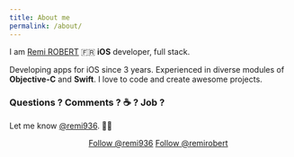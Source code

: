 ```yaml
---
title: About me
permalink: /about/
---
```


<p class="lead">I am <a href="http://github.com/remirobert">Remi ROBERT</a> 🇫🇷 <strong>iOS</strong> developer, full stack.</p>

Developing apps for iOS since 3 years. Experienced in diverse modules of **Objective-C** and **Swift**.
I love to code and create awesome projects.


### Questions ? Comments ? ☕️ ? Job ?
Let me know [@remi936](https://twitter.com/remi936).    👋😉

<style>.ig-b- { display: inline-block; }
.ig-b- img { visibility: hidden; }
.ig-b-:hover { background-position: 0 -60px; } .ig-b-:active { background-position: 0 -120px; }
.ig-b-v-24 { width: 137px; height: 24px; background: url(//badges.instagram.com/static/images/ig-badge-view-sprite-24.png) no-repeat 0 0; }
@media only screen and (-webkit-min-device-pixel-ratio: 2), only screen and (min--moz-device-pixel-ratio: 2), only screen and (-o-min-device-pixel-ratio: 2 / 1), only screen and (min-device-pixel-ratio: 2), only screen and (min-resolution: 192dpi), only screen and (min-resolution: 2dppx) {
.ig-b-v-24 { background-image: url(//badges.instagram.com/static/images/ig-badge-view-sprite-24@2x.png); background-size: 160px 178px; } }</style>
<a href="https://www.instagram.com/remi_robert/?ref=badge" class="ig-b- ig-b-v-24"><img src="//badges.instagram.com/static/images/ig-badge-view-24.png" alt="Instagram" /></a> <a href="https://twitter.com/remi936" class="twitter-follow-button" data-show-count="false" data-size="large">Follow @remi936</a> <a class="github-button" href="https://github.com/remirobert" data-style="mega" data-count-href="/remirobert/followers" data-count-api="/users/remirobert#followers" data-count-aria-label="# followers on GitHub" aria-label="Follow @remirobert on GitHub">Follow @remirobert</a>

<!-- Place this tag right after the last button or just before your close body tag. -->
<script async defer id="github-bjs" src="https://buttons.github.io/buttons.js"></script>

<script>!function(d,s,id){var js,fjs=d.getElementsByTagName(s)[0],p=/^http:/.test(d.location)?'http':'https';if(!d.getElementById(id)){js=d.createElement(s);js.id=id;js.src=p+'://platform.twitter.com/widgets.js';fjs.parentNode.insertBefore(js,fjs);}}(document, 'script', 'twitter-wjs');</script>
